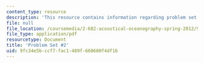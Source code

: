 ```yaml
---
content_type: resource
description: 'This resource contains information regarding problem set #2.'
file: null
file_location: /coursemedia/2-682-acoustical-oceanography-spring-2012/9fc34e5bccf7fac1489f660600f4df16_MIT2_682S12_Homework2.pdf
file_type: application/pdf
resourcetype: Document
title: 'Problem Set #2'
uid: 9fc34e5b-ccf7-fac1-489f-660600f4df16
---
```

